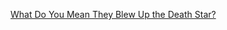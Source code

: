 ---
layout: post
wordpress_id: 125
wordpress_url: http://noesbueno.com/archives/125
date: '2006-05-21 19:48:43 -0500'
date_gmt: '2006-05-22 00:48:43 -0500'
body: |
  <p><a href="http://www.cynical-c.com/archives/005182.html">What Do You Mean They Blew Up the Death Star?</a></p>
---